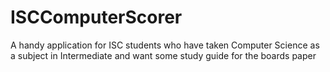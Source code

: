 # ISCComputerScorer
A handy application for ISC students who have taken Computer Science as a subject in Intermediate and want some study guide for the boards paper
